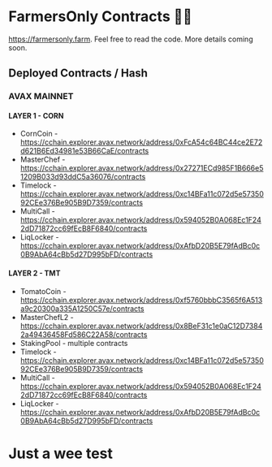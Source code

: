 # FarmersOnly Contracts 🌽🍅

https://farmersonly.farm. Feel free to read the code. More details coming soon.

## Deployed Contracts / Hash

### AVAX MAINNET

#### LAYER 1 - CORN

- CornCoin - https://cchain.explorer.avax.network/address/0xFcA54c64BC44ce2E72d621B6Ed34981e53B66CaE/contracts
- MasterChef - https://cchain.explorer.avax.network/address/0x27271ECd985F1B666e51209B033d93ddC5a36076/contracts
- Timelock - https://cchain.explorer.avax.network/address/0xc14BFa11c072d5e5735092CEe376Be905B9D7359/contracts
- MultiCall - https://cchain.explorer.avax.network/address/0x594052B0A068Ec1F242dD71872cc69fEcB8F6840/contracts
- LiqLocker - https://cchain.explorer.avax.network/address/0xAfbD20B5E79fAdBc0c0B9AbA64cBb5d27D995bFD/contracts

#### LAYER 2 - TMT

- TomatoCoin - https://cchain.explorer.avax.network/address/0xf5760bbbC3565f6A513a9c20300a335A1250C57e/contracts
- MasterChefL2 - https://cchain.explorer.avax.network/address/0x8BeF31c1e0aC12D73842a49436458Fd586C22A58/contracts
- StakingPool - multiple contracts
- Timelock - https://cchain.explorer.avax.network/address/0xc14BFa11c072d5e5735092CEe376Be905B9D7359/contracts
- MultiCall - https://cchain.explorer.avax.network/address/0x594052B0A068Ec1F242dD71872cc69fEcB8F6840/contracts
- LiqLocker - https://cchain.explorer.avax.network/address/0xAfbD20B5E79fAdBc0c0B9AbA64cBb5d27D995bFD/contracts

# Just a wee test